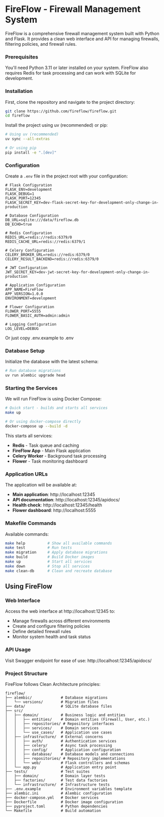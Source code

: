 # FireFlow - Firewall Management System

FireFlow is a comprehensive firewall management system built with Python and Flask. It provides a clean web interface and API for managing firewalls, filtering policies, and firewall rules.


### Prerequisites

You'll need Python 3.11 or later installed on your system. FireFlow also requires Redis for task processing and can work with SQLite for development.

### Installation

First, clone the repository and navigate to the project directory:

```bash
git clone https://github.com/fireflow/fireflow.git
cd fireflow
```

Install the project using uv (recommended) or pip:

```bash
# Using uv (recommended)
uv sync --all-extras

# Or using pip
pip install -e ".[dev]"
```

### Configuration

Create a `.env` file in the project root with your configuration:

```env
# Flask Configuration
FLASK_ENV=development
FLASK_DEBUG=1
FLASK_PORT=12345
FLASK_SECRET_KEY=dev-flask-secret-key-for-development-only-change-in-production

# Database Configuration
DB_URL=sqlite:///data/fireflow.db
DB_ECHO=true

# Redis Configuration
REDIS_URL=redis://redis:6379/0
REDIS_CACHE_URL=redis://redis:6379/1

# Celery Configuration
CELERY_BROKER_URL=redis://redis:6379/0
CELERY_RESULT_BACKEND=redis://redis:6379/0

# JWT Configuration
JWT_SECRET_KEY=dev-jwt-secret-key-for-development-only-change-in-production

# Application Configuration
APP_NAME=FireFlow
APP_VERSION=1.0.0
ENVIRONMENT=development

# Flower Configuration
FLOWER_PORT=5555
FLOWER_BASIC_AUTH=admin:admin

# Logging Configuration
LOG_LEVEL=DEBUG
```

Or just copy .env.example to .env

### Database Setup

Initialize the database with the latest schema:

```bash
# Run database migrations
uv run alembic upgrade head
```

### Starting the Services

We will run FireFlow is using Docker Compose:

```bash
# Quick start - builds and starts all services
make up

# Or using docker-compose directly
docker-compose up --build -d
```

This starts all services:
- **Redis** - Task queue and caching
- **FireFlow App** - Main Flask application  
- **Celery Worker** - Background task processing
- **Flower** - Task monitoring dashboard



### Application URLs

The application will be available at:
- **Main application**: http://localhost:12345
- **API documentation**: http://localhost:12345/apidocs/
- **Health check**: http://localhost:12345/health
- **Flower dashboard**: http://localhost:5555

### Makefile Commands

Available commands:

```bash
make help          # Show all available commands
make test          # Run tests
make migration     # Apply database migrations
make build         # Build Docker images  
make up            # Start all services
make down          # Stop all services
make clean-db      # Clean and recreate database
```

## Using FireFlow

### Web Interface

Access the web interface at http://localhost:12345 to:
- Manage firewalls across different environments
- Create and configure filtering policies
- Define detailed firewall rules
- Monitor system health and task status

### API Usage

Visit Swagger endpoint for ease of use: http://localhost:12345/apidocs/

### Project Structure

FireFlow follows Clean Architecture principles:

```
fireflow/
├── alembic/             # Database migrations
│   └── versions/        # Migration files
├── data/                # SQLite database files
├── src/
│   ├── domain/          # Business logic and entities
│   │   ├── entities/    # Domain entities (Firewall, User, etc.)
│   │   ├── repositories/ # Repository interfaces
│   │   ├── services/    # Domain services
│   │   └── use_cases/   # Application use cases
│   ├── infrastructure/  # External concerns
│   │   ├── auth/        # Authentication services
│   │   ├── celery/      # Async task processing
│   │   ├── config/      # Application configuration
│   │   ├── database/    # Database models and connections
│   │   ├── repositories/ # Repository implementations
│   │   └── web/         # Flask controllers and schemas
│   └── app.py           # Application entry point
├── tests/               # Test suites
│   ├── domain/          # Domain layer tests
│   ├── factories/       # Test data factories
│   └── infrastructure/  # Infrastructure tests
├── .env.example         # Environment variables template
├── alembic.ini          # Alembic configuration
├── docker-compose.yml   # Docker services
├── Dockerfile           # Docker image configuration
├── pyproject.toml       # Python dependencies
└── Makefile             # Build automation
```

